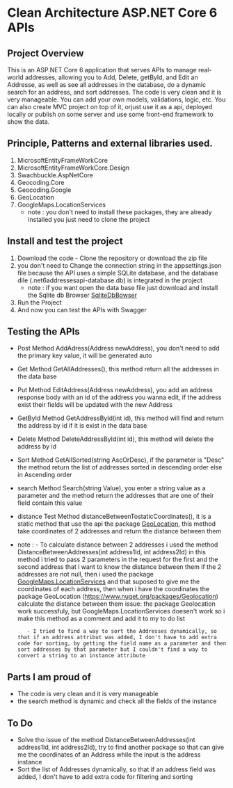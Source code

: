 # Clean Architecture ASP.NET Core 6 APIs

## Project Overview
This is an ASP.NET Core 6 application that serves APIs to manage real-world addresses, allowing you to Add, Delete, getById, and Edit an Addresse, 
as well as see all addresses in the database, do a dynamic search for an address, and sort addresses.
The code is very clean and it is very manageable. You can add your own models, validations, logic, etc. You can also create MVC project on top of it,
orjust use it as a api, deployed locally or publish on some server and use some front-end framework to show the data.

## Principle, Patterns and external libraries used.
1. MicrosoftEntityFrameWorkCore
2. MicrosoftEntityFrameWorkCore.Design
3. Swachbuckle.AspNetCore
4. Geocoding.Core
5. Geocoding.Google
6. GeoLocation
7. GoogleMaps.LocationServices
   * note : you don't need to install these packages, they are already installed you just need to clone the project
## Install and test the project
1. Download the code - Clone the repository or download the zip file
2. you don't need to Change the connection string in the appsettings.json file because the API uses a simple SQLite database, and the database dile (.net6addressesapi-database.db) is integrated in the project
   * note : if you want open the data base file just download and install the Sqlite db Browser [SqliteDbBowser](https://sqlitebrowser.org/dl/)
3. Run the Project
4. And now you can test the APIs with Swagger

## Testing the APIs
* Post Method AddAdress(Address newAddress), you don't need to add the primary key value, it will be generated auto
* Get Method GetAllAddresses(), this method return all the addresses in the data base
* Put Method EditAddress(Address newAddress), you add an address response body with an id of the address you wanna edit, if the address exist their fields will be updated with the new Address
* GetById Method GetAddressById(int id), this method will find and return the address by id if it is exist in the data base
* Delete Method DeleteAddressById(int id), this method will delete the address by id
* Sort Method GetAllSorted(string AscOrDesc), if the parameter is "Desc" the method return the list of addresses sorted in descending order else in Ascending order
* search Method Search(string Value), you enter a string value as a parameter and the method return the addresses that are one of their field contain this value
* distance Test Method distanceBetweenTostaticCoordinates(), it is a static method that use the api the package [GeoLocation](https://www.nuget.org/packages/Geolocation), this method take coordinates of 2 addresses and return the distance between them
* note : - To calculate distance between 2 addresses i used the method DistanceBetweenAddresses(int address1Id, int address2Id) in this method i tried to pass 2 parameters in the request for the first and the second address that i want to
           know the distance between them if the 2 addresses are not null, then i used the package [GoogleMaps.LocationServices](https://www.nuget.org/packages/GoogleMaps.LocationServices) and  that suposed to give me the coordinates of each address, then when i have the coordinates 
           the package GeoLocation (https://www.nuget.org/packages/Geolocation) calculate the distance between them 
           issue: the package Geolocation work successfuly, but GoogleMaps.LocationServices doesen't work so i make this method as a comment and add it to my to do list
         
         - I tried to find a way to sort the Addresses dynamically, so that if an address attribut was added, I don't have to add extra code for sorting, by getting the field name as a parameter and then sort addresses by that parameter but I couldn't find a way to convert a string to an instance attribute

## Parts I am proud of
* The code is very clean and it is very manageable
* the search method is dynamic and check all the fields of the instance 

## To Do 
* Solve tho issue of the method DistanceBetweenAddresses(int address1Id, int address2Id), try to find another package so that can give me the coordinates of an Address while the input is the address instance
* Sort the list of Addresses dynamically, so that if an address field was added, I don't have to add extra code for filtering and sorting






